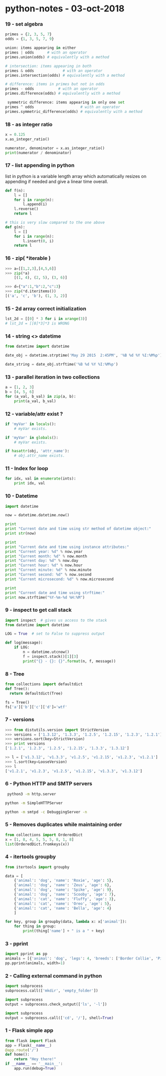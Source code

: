 # python-notes - 03-oct-2018

### 19 - set algebra

```python
primes = {2, 3, 5, 7}
odds = {1, 3, 5, 7, 9}

union: items appearing in either
primes | odds      # with an operator
primes.union(odds) # equivalently with a method

# intersection: items appearing in both
primes & odds             # with an operator
primes.intersection(odds) # equivalently with a method

# difference: items in primes but not in odds
primes - odds           # with an operator
primes.difference(odds) # equivalently with a method

 symmetric difference: items appearing in only one set
primes ^ odds                     # with an operator
primes.symmetric_difference(odds) # equivalently with a method
```

### 18 - as integer ratio

```python
x = 0.125
x.as_integer_ratio()
```

```python
numerator, denominator = x.as_integer_ratio()
print(numerator / denominator)
```

### 17 - list appending in python

list in python is a variable length array which automatically resizes on appending if needed and give a linear time overall.

```python
def f(n):
    l = []
    for i in range(n):
        l.append(i)
    l.reverse()
    return l

# this is very slow compared to the one above
def g(n):
    l = []
    for i in range(n):
        l.insert(0, i)
    return l
```

### 16 - zip( \*iterable )

```python
>>> a=[[1,2,3],[4,5,6]]
>>> zip(*a)
    [(1, 4), (2, 5), (3, 6)]

>>> d={"a":1,"b":2,"c":3}
>>> zip(*d.iteritems())
[('a', 'c', 'b'), (1, 3, 2)]
```

### 15 - 2d array correct initialization

```python
lst_2d = [[0] * 3 for i in xrange(3)]
# lst_2d = [[0]*3]*3 is WRONG
```

### 14 - string <> datetime

```python
from datetime import datetime

date_obj = datetime.strptime('May 29 2015  2:45PM', '%B %d %Y %I:%M%p')

date_string = date_obj.strftime('%B %d %Y %I:%M%p')
```

### 13 - parallel iteration in two collections

```python
a = [1, 2, 3]
b = [4, 5, 6]
for (a_val, b_val) in zip(a, b):
    print(a_val, b_val)
```

### 12 - variable/attr exist  ?

```python
if 'myVar' in locals():
    # myVar exists.
```
```python
if 'myVar' in globals():
    # myVar exists.
```
```python
if hasattr(obj, 'attr_name'):
    # obj.attr_name exists.
```

### 11 - Index for loop

```python
for idx, val in enumerate(ints):
    print idx, val
```

### 10 - Datetime
```python
import datetime

now = datetime.datetime.now()

print
print "Current date and time using str method of datetime object:"
print str(now)

print
print "Current date and time using instance attributes:"
print "Current year: %d" % now.year
print "Current month: %d" % now.month
print "Current day: %d" % now.day
print "Current hour: %d" % now.hour
print "Current minute: %d" % now.minute
print "Current second: %d" % now.second
print "Current microsecond: %d" % now.microsecond

print
print "Current date and time using strftime:"
print now.strftime("%Y-%m-%d %H:%M")
```

### 9 - inspect to get call stack

```python
import inspect  # gives us access to the stack
from datetime import datetime

LOG = True  # set to False to suppress output

def log(message):
    if LOG:
    	n = datetime.utcnow()
    	f = inspect.stack()[1][3]
        print("{} - {}: {}".format(n, f, message))
```

### 8 - Tree

```python
from collections import defaultdict
def Tree():
  return defaultdict(Tree)

fs = Tree()
fs['a']['b']['c']['d']='wtf'
```

### 7 - versions 

```python
>>> from distutils.version import StrictVersion
>>> versions = ['1.3.12', '1.3.3', '1.2.5', '1.2.15', '1.2.3', '1.2.1']
>>> versions.sort(key=StrictVersion)
>>> print versions
['1.2.1', '1.2.3', '1.2.5', '1.2.15', '1.3.3', '1.3.12']
```

```python
>> l = ['v1.3.12', 'v1.3.3', 'v1.2.5', 'v1.2.15', 'v1.2.3', 'v1.2.1']
>>> l.sort(key=LooseVersion)
>>> l
['v1.2.1', 'v1.2.3', 'v1.2.5', 'v1.2.15', 'v1.3.3', 'v1.3.12']
```

### 6 - Python HTTP and SMTP servers

```bash
 python3 -m http.server
 ```
 ```bash
 python -m SimpleHTTPServer
 ```
 ```bash
 python -m smtpd -c DebuggingServer -n
 ```

### 5 - Removes duplicates while maintaining order

```python
from collections import OrderedDict
x = [1, 8, 4, 5, 5, 5, 8, 1, 8]
list(OrderedDict.fromkeys(x))
```

### 4 - itertools groupby

```python
from itertools import groupby

data = [
    {'animal': 'dog', 'name': 'Roxie', 'age': 5},
    {'animal': 'dog', 'name': 'Zeus', 'age': 6},
    {'animal': 'dog', 'name': 'Spike', 'age': 9},
    {'animal': 'dog', 'name': 'Scooby', 'age': 7},
    {'animal': 'cat', 'name': 'Fluffy', 'age': 3},
    {'animal': 'cat', 'name': 'Oreo', 'age': 5},
    {'animal': 'cat', 'name': 'Bella', 'age': 4}   
    ]

for key, group in groupby(data, lambda x: x['animal']):
    for thing in group:
        print(thing['name'] + " is a " + key)
```

### 3 - pprint

```python
import pprint as pp
animals = [{'animal': 'dog', 'legs': 4, 'breeds': ['Border Collie', 'Pit Bull', 'Huskie']}, {'animal': 'cat', 'legs': 4, 'breeds': ['Siamese', 'Persian', 'Sphynx']}]
pp.pprint(animals, width=1)
```

### 2 - Calling external command in python

```python
import subprocess
subprocess.call(['mkdir', 'empty_folder'])
```
```python
import subprocess
output = subprocess.check_output(['ls', '-l'])
```
```python
import subprocess
output = subprocess.call(['cd', '/'], shell=True)
```

### 1 - Flask simple app

```python
from flask import Flask
app = Flask(__name__)
@app.route('/')
def home():
    return "Hey there!"
if __name__ == '__main__':
    app.run(debug=True)
```





